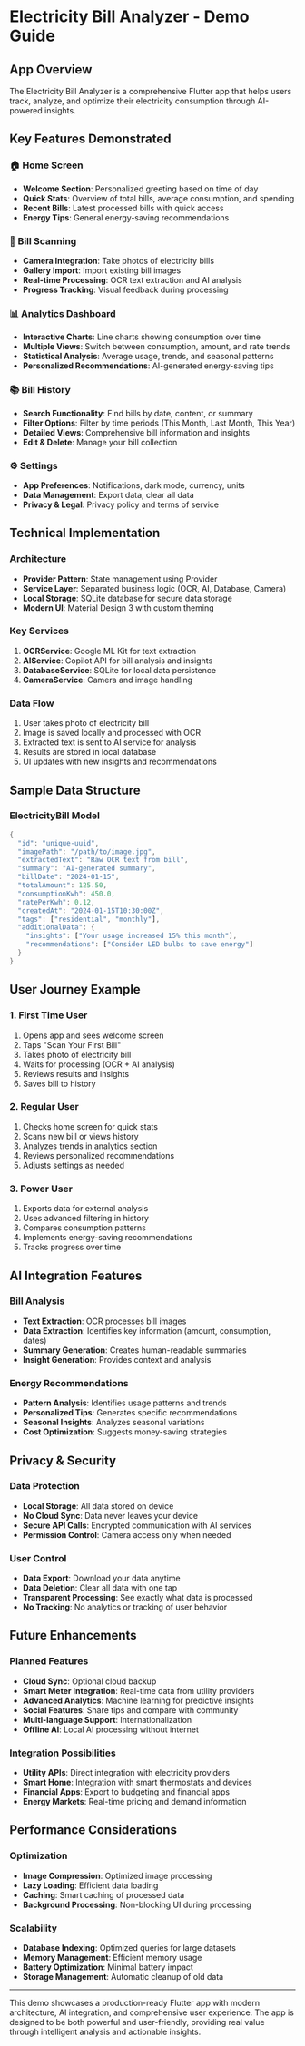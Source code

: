 # Electricity Bill Analyzer - Demo Guide

## App Overview

The Electricity Bill Analyzer is a comprehensive Flutter app that helps users track, analyze, and optimize their electricity consumption through AI-powered insights.

## Key Features Demonstrated

### 🏠 Home Screen
- **Welcome Section**: Personalized greeting based on time of day
- **Quick Stats**: Overview of total bills, average consumption, and spending
- **Recent Bills**: Latest processed bills with quick access
- **Energy Tips**: General energy-saving recommendations

### 📸 Bill Scanning
- **Camera Integration**: Take photos of electricity bills
- **Gallery Import**: Import existing bill images
- **Real-time Processing**: OCR text extraction and AI analysis
- **Progress Tracking**: Visual feedback during processing

### 📊 Analytics Dashboard
- **Interactive Charts**: Line charts showing consumption over time
- **Multiple Views**: Switch between consumption, amount, and rate trends
- **Statistical Analysis**: Average usage, trends, and seasonal patterns
- **Personalized Recommendations**: AI-generated energy-saving tips

### 📚 Bill History
- **Search Functionality**: Find bills by date, content, or summary
- **Filter Options**: Filter by time periods (This Month, Last Month, This Year)
- **Detailed Views**: Comprehensive bill information and insights
- **Edit & Delete**: Manage your bill collection

### ⚙️ Settings
- **App Preferences**: Notifications, dark mode, currency, units
- **Data Management**: Export data, clear all data
- **Privacy & Legal**: Privacy policy and terms of service

## Technical Implementation

### Architecture
- **Provider Pattern**: State management using Provider
- **Service Layer**: Separated business logic (OCR, AI, Database, Camera)
- **Local Storage**: SQLite database for secure data storage
- **Modern UI**: Material Design 3 with custom theming

### Key Services
1. **OCRService**: Google ML Kit for text extraction
2. **AIService**: Copilot API for bill analysis and insights
3. **DatabaseService**: SQLite for local data persistence
4. **CameraService**: Camera and image handling

### Data Flow
1. User takes photo of electricity bill
2. Image is saved locally and processed with OCR
3. Extracted text is sent to AI service for analysis
4. Results are stored in local database
5. UI updates with new insights and recommendations

## Sample Data Structure

### ElectricityBill Model
```dart
{
  "id": "unique-uuid",
  "imagePath": "/path/to/image.jpg",
  "extractedText": "Raw OCR text from bill",
  "summary": "AI-generated summary",
  "billDate": "2024-01-15",
  "totalAmount": 125.50,
  "consumptionKwh": 450.0,
  "ratePerKwh": 0.12,
  "createdAt": "2024-01-15T10:30:00Z",
  "tags": ["residential", "monthly"],
  "additionalData": {
    "insights": ["Your usage increased 15% this month"],
    "recommendations": ["Consider LED bulbs to save energy"]
  }
}
```

## User Journey Example

### 1. First Time User
1. Opens app and sees welcome screen
2. Taps "Scan Your First Bill"
3. Takes photo of electricity bill
4. Waits for processing (OCR + AI analysis)
5. Reviews results and insights
6. Saves bill to history

### 2. Regular User
1. Checks home screen for quick stats
2. Scans new bill or views history
3. Analyzes trends in analytics section
4. Reviews personalized recommendations
5. Adjusts settings as needed

### 3. Power User
1. Exports data for external analysis
2. Uses advanced filtering in history
3. Compares consumption patterns
4. Implements energy-saving recommendations
5. Tracks progress over time

## AI Integration Features

### Bill Analysis
- **Text Extraction**: OCR processes bill images
- **Data Extraction**: Identifies key information (amount, consumption, dates)
- **Summary Generation**: Creates human-readable summaries
- **Insight Generation**: Provides context and analysis

### Energy Recommendations
- **Pattern Analysis**: Identifies usage patterns and trends
- **Personalized Tips**: Generates specific recommendations
- **Seasonal Insights**: Analyzes seasonal variations
- **Cost Optimization**: Suggests money-saving strategies

## Privacy & Security

### Data Protection
- **Local Storage**: All data stored on device
- **No Cloud Sync**: Data never leaves your device
- **Secure API Calls**: Encrypted communication with AI services
- **Permission Control**: Camera access only when needed

### User Control
- **Data Export**: Download your data anytime
- **Data Deletion**: Clear all data with one tap
- **Transparent Processing**: See exactly what data is processed
- **No Tracking**: No analytics or tracking of user behavior

## Future Enhancements

### Planned Features
- **Cloud Sync**: Optional cloud backup
- **Smart Meter Integration**: Real-time data from utility providers
- **Advanced Analytics**: Machine learning for predictive insights
- **Social Features**: Share tips and compare with community
- **Multi-language Support**: Internationalization
- **Offline AI**: Local AI processing without internet

### Integration Possibilities
- **Utility APIs**: Direct integration with electricity providers
- **Smart Home**: Integration with smart thermostats and devices
- **Financial Apps**: Export to budgeting and financial apps
- **Energy Markets**: Real-time pricing and demand information

## Performance Considerations

### Optimization
- **Image Compression**: Optimized image processing
- **Lazy Loading**: Efficient data loading
- **Caching**: Smart caching of processed data
- **Background Processing**: Non-blocking UI during processing

### Scalability
- **Database Indexing**: Optimized queries for large datasets
- **Memory Management**: Efficient memory usage
- **Battery Optimization**: Minimal battery impact
- **Storage Management**: Automatic cleanup of old data

---

This demo showcases a production-ready Flutter app with modern architecture, AI integration, and comprehensive user experience. The app is designed to be both powerful and user-friendly, providing real value through intelligent analysis and actionable insights. 